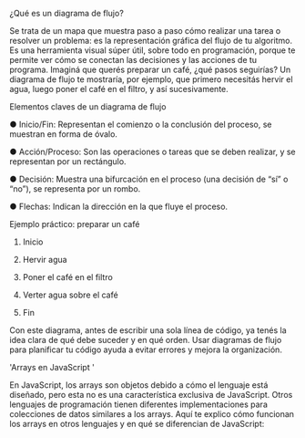 ¿Qué es un diagrama de flujo?

Se trata de un mapa que muestra paso a paso cómo realizar una tarea o
resolver un problema: es la representación gráfica del flujo de tu algoritmo.
Es una herramienta visual súper útil, sobre todo en programación, porque te
permite ver cómo se conectan las decisiones y las acciones de tu programa.
Imaginá que querés preparar un café, ¿qué pasos seguirías? Un diagrama de
flujo te mostraría, por ejemplo, que primero necesitás hervir el agua, luego
poner el café en el filtro, y así sucesivamente.

Elementos claves de un diagrama de flujo

● Inicio/Fin: Representan el comienzo o la conclusión del proceso, se
muestran en forma de óvalo.

● Acción/Proceso: Son las operaciones o tareas que se deben realizar,
y se representan por un rectángulo.

● Decisión: Muestra una bifurcación en el proceso (una decisión de “sí” o
“no”), se representa por un rombo.

● Flechas: Indican la dirección en la que fluye el proceso.

Ejemplo práctico: preparar un café

1. Inicio

2. Hervir agua

3. Poner el café en el filtro

4. Verter agua sobre el café

5. Fin

Con este diagrama, antes de escribir una sola línea de código, ya tenés la
idea clara de qué debe suceder y en qué orden. Usar diagramas de flujo para
planificar tu código ayuda a evitar errores y mejora la organización.

'Arrays en JavaScript '

En JavaScript, los arrays son objetos debido a cómo el lenguaje está diseñado, pero esta no es una característica exclusiva de JavaScript. Otros lenguajes de programación tienen diferentes implementaciones para colecciones de datos similares a los arrays. Aquí te explico cómo funcionan los arrays en otros lenguajes y en qué se diferencian de JavaScript:
